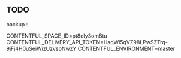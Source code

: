 ## TODO

backup :

CONTENTFUL_SPACE_ID=pt8dly3om8tu
CONTENTFUL_DELIVERY_API_TOKEN=HaqWl5qVZ98LPwSZTrq-9jFj4H0uSeiWizUzvspNwzY
CONTENTFUL_ENVIRONMENT=master
